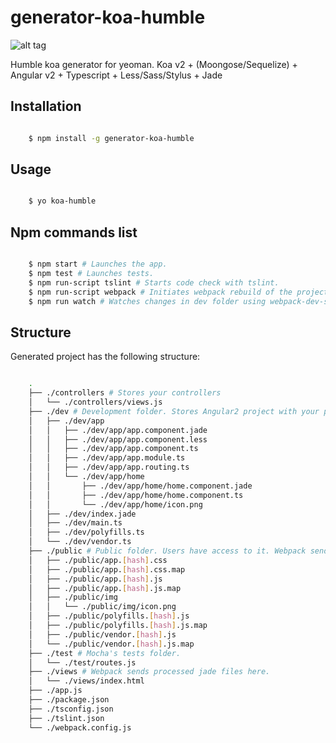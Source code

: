 # generator-koa-humble

![alt tag](https://raw.githubusercontent.com/bakharevpavel/generator-electron-humble/master/generators/app/templates/dev/app/home/icon.png)

Humble koa generator for yeoman. Koa v2 + (Moongose/Sequelize) + Angular v2 + Typescript + Less/Sass/Stylus + Jade

## Installation

```sh

	$ npm install -g generator-koa-humble

```

## Usage

```sh

	$ yo koa-humble

```

## Npm commands list

```sh

	$ npm start # Launches the app.
	$ npm test # Launches tests.
	$ npm run-script tslint # Starts code check with tslint.
	$ npm run-script webpack # Initiates webpack rebuild of the project.
	$ npm run watch # Watches changes in dev folder using webpack-dev-server.

```

## Structure

Generated project has the following structure:

```sh

	.
	├── ./controllers # Stores your controllers
	│   └── ./controllers/views.js
	├── ./dev # Development folder. Stores Angular2 project with your presets.
	│   ├── ./dev/app
	│   │   ├── ./dev/app/app.component.jade
	│   │   ├── ./dev/app/app.component.less
	│   │   ├── ./dev/app/app.component.ts
	│   │   ├── ./dev/app/app.module.ts
	│   │   ├── ./dev/app/app.routing.ts
	│   │   └── ./dev/app/home
	│   │       ├── ./dev/app/home/home.component.jade
	│   │       ├── ./dev/app/home/home.component.ts
	│   │       └── ./dev/app/home/icon.png
	│   ├── ./dev/index.jade
	│   ├── ./dev/main.ts
	│   ├── ./dev/polyfills.ts
	│   └── ./dev/vendor.ts
	├── ./public # Public folder. Users have access to it. Webpack sends processed files here.
	│   ├── ./public/app.[hash].css
	│   ├── ./public/app.[hash].css.map
	│   ├── ./public/app.[hash].js
	│   ├── ./public/app.[hash].js.map
	│   ├── ./public/img
	│   │   └── ./public/img/icon.png
	│   ├── ./public/polyfills.[hash].js
	│   ├── ./public/polyfills.[hash].js.map
	│   ├── ./public/vendor.[hash].js
	│   └── ./public/vendor.[hash].js.map
	├── ./test # Mocha's tests folder.
	│   └── ./test/routes.js
	├── ./views # Webpack sends processed jade files here.
	│   └── ./views/index.html
	├── ./app.js
	├── ./package.json
	├── ./tsconfig.json
	├── ./tslint.json
	└── ./webpack.config.js

```
